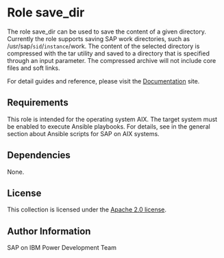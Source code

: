 # Role save_dir

The role save_dir can be used to save the content of a given directory. Currently the role supports saving SAP work directories, such as /usr/sap/``sid``/``instance``/work. The content of the selected directory is compressed with the tar utility and saved to a directory that is specified through an input parameter. The compressed archive will not include core files and soft links.

For detail guides and reference, please visit the <a href="https://ibm.github.io/ansible-power-aix-sap/">Documentation</a> site.

## Requirements

This role is intended for the operating system AIX. The target system must be enabled to execute Ansible playbooks. For details, see in the general section about Ansible scripts for SAP on AIX systems.

## Dependencies

None.

## License

This collection is licensed under the [Apache 2.0 license](http://www.apache.org/licenses/LICENSE-2.0).

## Author Information

SAP on IBM Power Development Team
